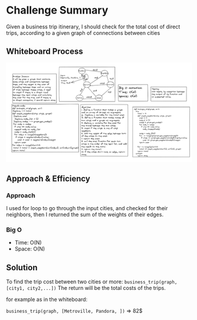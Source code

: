 # Challenge Summary

Given a business trip itinerary, I should check for the total cost of direct trips, according to a given graph of connections between cities

## Whiteboard Process

![trip](/Assets/business_white_board.png)

## Approach & Efficiency

### Approach

I used for loop to go through the input cities, and checked for their neighbors, then I returned the sum of the weights of their edges.

### Big O

* Time: O(N)
* Space: O(N)

## Solution

To find the trip cost between two cities or more:
`business_trip(graph, [city1, city2,...])`
The return will be the total costs of the trips.

for example as in the whiteboard:

`business_trip(graph, [Metroville, Pandora, ])` => 82$
